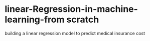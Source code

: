 # linear-Regression-in-machine-learning-from scratch 
building a linear regression model to predict medical insurance cost
